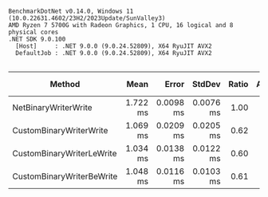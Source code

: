 ```

BenchmarkDotNet v0.14.0, Windows 11 (10.0.22631.4602/23H2/2023Update/SunValley3)
AMD Ryzen 7 5700G with Radeon Graphics, 1 CPU, 16 logical and 8 physical cores
.NET SDK 9.0.100
  [Host]     : .NET 9.0.0 (9.0.24.52809), X64 RyuJIT AVX2
  DefaultJob : .NET 9.0.0 (9.0.24.52809), X64 RyuJIT AVX2


```
| Method                    | Mean     | Error     | StdDev    | Ratio | Allocated | Alloc Ratio |
|-------------------------- |---------:|----------:|----------:|------:|----------:|------------:|
| NetBinaryWriterWrite      | 1.722 ms | 0.0098 ms | 0.0076 ms |  1.00 |     384 B |        1.00 |
| CustomBinaryWriterWrite   | 1.069 ms | 0.0209 ms | 0.0205 ms |  0.62 |     344 B |        0.90 |
| CustomBinaryWriterLeWrite | 1.034 ms | 0.0138 ms | 0.0122 ms |  0.60 |     344 B |        0.90 |
| CustomBinaryWriterBeWrite | 1.048 ms | 0.0116 ms | 0.0103 ms |  0.61 |     344 B |        0.90 |
